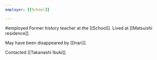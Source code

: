 ```yaml
---
employer: [[School]]

---
```

#employed
Former history teacher at the [[School]].
Lived at [[Matsuishi residence]].

May have been disappeared by [[Inari]].

Contacted [[Takanashi Ibuki]].


